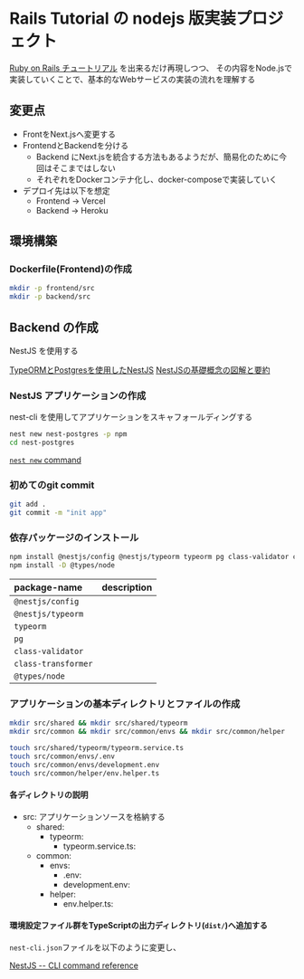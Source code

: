 # Rails Tutorial の nodejs 版実装プロジェクト

[Ruby on Rails チュートリアル](https://railstutorial.jp/chapters/beginning?version=5.1#cha-beginning) を出来るだけ再現しつつ、
その内容をNode.jsで実装していくことで、基本的なWebサービスの実装の流れを理解する

## 変更点

- FrontをNext.jsへ変更する
- FrontendとBackendを分ける
    - Backend にNext.jsを統合する方法もあるようだが、簡易化のために今回はそこまではしない
    - それぞれをDockerコンテナ化し、docker-composeで実装していく
- デプロイ先は以下を想定
    - Frontend → Vercel
    - Backend → Heroku


## 環境構築

### Dockerfile(Frontend)の作成

```bash
mkdir -p frontend/src
mkdir -p backend/src
```

## Backend の作成

NestJS を使用する

[TypeORMとPostgresを使用したNestJS](https://betterprogramming.pub/nest-js-project-with-typeorm-and-postgres-ce6b5afac3be)
[NestJSの基礎概念の図解と要約](https://zenn.dev/morinokami/articles/nestjs-overview)

### NestJS アプリケーションの作成

nest-cli を使用してアプリケーションをスキャフォールディングする


```bash
nest new nest-postgres -p npm
cd nest-postgres
```

[`nest new` command](https://docs.nestjs.com/cli/usages#nest-new)

### 初めてのgit commit

```bash
git add .
git commit -m "init app"
```

### 依存パッケージのインストール

```bash
npm install @nestjs/config @nestjs/typeorm typeorm pg class-validator class-transformer
npm install -D @types/node
```

|package-name|description|
|:--|:--|
| `@nestjs/config` |  |
| `@nestjs/typeorm` |  |
| `typeorm` |  |
| `pg` |  |
| `class-validator` |  |
| `class-transformer` |  |
| `@types/node` |  |

### アプリケーションの基本ディレクトリとファイルの作成

```bash
mkdir src/shared && mkdir src/shared/typeorm
mkdir src/common && mkdir src/common/envs && mkdir src/common/helper
```

```bash
touch src/shared/typeorm/typeorm.service.ts
touch src/common/envs/.env
touch src/common/envs/development.env
touch src/common/helper/env.helper.ts
```

#### 各ディレクトリの説明

- src: アプリケーションソースを格納する
    - shared: 
        - typeorm: 
            - typeorm.service.ts: 
    - common: 
        - envs: 
            - .env: 
            - development.env: 
        - helper: 
            - env.helper.ts: 

#### 環境設定ファイル群をTypeScriptの出力ディレクトリ(`dist/`)へ追加する

`nest-cli.json`ファイルを以下のように変更し、

[NestJS -- CLI command reference](https://docs.nestjs.com/cli/usages#nest-generate)
